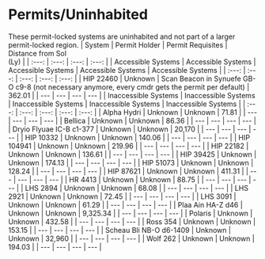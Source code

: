 # Permits/Uninhabited
These permit-locked systems are uninhabited and not part of a larger permit-locked region.
| System | Permit Holder | Permit Requisites | Distance from Sol<br>(Ly) |
| :---: | :---: | :---: | :---: |
| Accessible Systems | Accessible Systems | Accessible Systems | Accessible Systems | Accessible Systems |
| :---: | :---: | :---: | :---: | :---: |
| HIP 22460 | Unknown | Scan Beacon in Synuefe GB-O c9-8 (not necessary anymore, every cmdr gets the permit per default) | 362.01 |
| --- | --- | --- | --- |
| Inaccessible Systems | Inaccessible Systems | Inaccessible Systems | Inaccessible Systems | Inaccessible Systems |
| :---: | :---: | :---: | :---: | :---: |
| Alpha Hydri | Unknown | Unknown | 71.81 |
| --- | --- | --- | --- |
| Bellica | Unknown | Unknown | 86.36 |
| --- | --- | --- | --- |
| Dryio Flyuae IC-B c1-377 | Unknown | Unknown | 20,170 |
| --- | --- | --- | --- |
| HIP 10332 | Unknown | Unknown | 140.06 |
| --- | --- | --- | --- |
| HIP 104941 | Unknown | Unknown | 219.96 |
| --- | --- | --- | --- |
| HIP 22182 | Unknown | Unknown | 136.61 |
| --- | --- | --- | --- |
| HIP 39425 | Unknown | Unknown | 174.13 |
| --- | --- | --- | --- |
| HIP 51073 | Unknown | Unknown | 128.24 |
| --- | --- | --- | --- |
| HIP 87621 | Unknown | Unknown | 411.31 |
| --- | --- | --- | --- |
| HR 4413 | Unknown | Unknown | 88.75 |
| --- | --- | --- | --- |
| LHS 2894 | Unknown | Unknown | 68.08 |
| --- | --- | --- | --- |
| LHS 2921 | Unknown | Unknown | 72.45 |
| --- | --- | --- | --- |
| LHS 3091 | Unknown | Unknown | 61.29 |
| --- | --- | --- | --- |
| Plaa Ain HA-Z d46 | Unknown | Unknown | 9,325.34 |
| --- | --- | --- | --- |
| Polaris | Unknown | Unknown | 432.58 |
| --- | --- | --- | --- |
| Ross 354 | Unknown | Unknown | 153.15 |
| --- | --- | --- | --- |
| Scheau Bli NB-O d6-1409 | Unknown | Unknown | 32,960 |
| --- | --- | --- | --- |
| Wolf 262 | Unknown | Unknown | 194.03 |
| --- | --- | --- | --- |